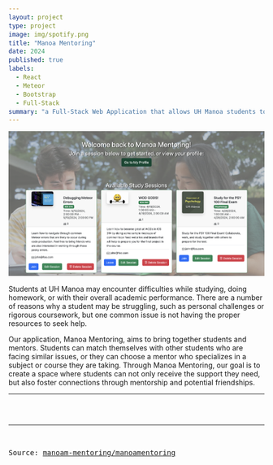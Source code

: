 ```yaml
---
layout: project
type: project
image: img/spotify.png
title: "Manoa Mentoring"
date: 2024
published: true
labels:
  - React
  - Meteor
  - Bootstrap
  - Full-Stack
summary: "a Full-Stack Web Application that allows UH Manoa students to connect with mentors in effort to study, learn, and build friendship.'"
---
```


<img class="img-fluid" src="../img/ss3.png">

Students at UH Manoa may encounter difficulties while studying, doing homework, or with their overall academic performance. There are a number of reasons why a student may be struggling, such as personal challenges or rigorous coursework, but one common issue is not having the proper resources to seek help.

Our application, Manoa Mentoring, aims to bring together students and mentors. Students can match themselves with other students who are facing similar issues, or they can choose a mentor who specializes in a subject or course they are taking. Through Manoa Mentoring, our goal is to create a space where students can not only receive the support they need, but also foster connections through mentorship and potential friendships.


<hr>

<pre>


<hr>

Source: <a href="https://manoa-mentoring.github.io/"><i class="large github icon "></i>manoam-mentoring/manoamentoring</a>
